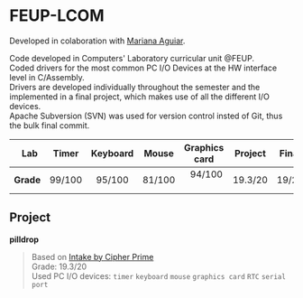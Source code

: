 # FEUP-LCOM

Developed in colaboration with [Mariana Aguiar](https://github.com/mbaguiar).<br>

Code developed in Computers' Laboratory curricular unit @FEUP.<br>
Coded drivers for the most common PC I/O Devices at the HW interface level in C/Assembly.<br>
Drivers are developed individually throughout the semester and the implemented in a final project, which makes use of all the different I/O devices.<br>
Apache Subversion (SVN) was used for version control insted of Git, thus the bulk final commit.<br>

|    Lab    | Timer  | Keyboard | Mouse  | Graphics card | Project | Final |
| :-------: | :----: | :------: | :----: | :-----------: | :-----: | :----:|
| **Grade** | 99/100 |  95/100  | 81/100 |     94/100    | 19.3/20 | 19/20 |

Project
----------

**pilldrop** <br>
> Based on [Intake by Cipher Prime](http://www.cipherprime.com/games/intake) <br>
> Grade: 19.3/20 <br>
> Used PC I/O devices: `timer` `keyboard` `mouse` `graphics card` `RTC` `serial port`<br>
